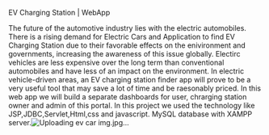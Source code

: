 
EV Charging Station | WebApp

The future of the automotive industry lies with the electric automobiles. There is a rising demand for Electric Cars and Application to find EV Charging Station due to their favorable effects on the enivironment and governments, increasing the awareness of this issue globally. Electirc vehicles are less expensive over the long term than conventional automobiles and have less of an impact on the environment. In electric vehicle-driven areas, an EV charging station finder app will prove to be a very useful tool that may save a lot of time and be raesonably priced. In this web app we will build a separate dashboards for user, chrarging station owner and admin of this portal. In this project we used the technology like JSP,JDBC,Servlet,Html,css and javascript. MySQL database with XAMPP server.![Uploading ev car img.jpg…]()
